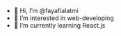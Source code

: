 - 👋 Hi, I’m @fayafialatmi
- 👀 I’m interested in web-developing 
- 🌱 I’m currently learning React.js
